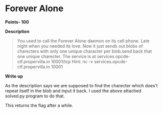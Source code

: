 # Forever Alone 
**Points- 100**

**Description**
> You used to call the Forever Alone daemon on its cell phone. Late night when you needed its love. Now it just sends out blobs of charecters with only one unique character per blob.send back that one unique charecter. The service is at services.opcde-ctf.propervilla.in 10001/tcp
Hint: nc -v services.opcde-ctf.propervilla.in 10001


**Write up**

As the description says we are supposed to find the charecter which does't repeat itself in the blob and input it back.
I used the above attached solved.py program to do that.

This returns the flag after a while.

